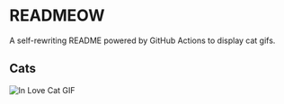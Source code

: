 # READMEOW

A self-rewriting README powered by GitHub Actions to display cat gifs.

## Cats

![In Love Cat GIF](https://media2.giphy.com/media/v1.Y2lkPTlhY2QwMmRhY2x4OGVsb2w3MGlzdWluOHN2d2MwNnAzcjhmNDdzeWp2YTA0MzZncSZlcD12MV9naWZzX3NlYXJjaCZjdD1n/MDJ9IbxxvDUQM/200.gif)
